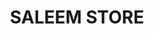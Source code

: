 ---
title: "SALEEM STORE"
url: /karachi/saleem-store-w3cm-rgp-kamran-market-gulshan-block-1-gulshan-e-iqbal/
shop: general
---
